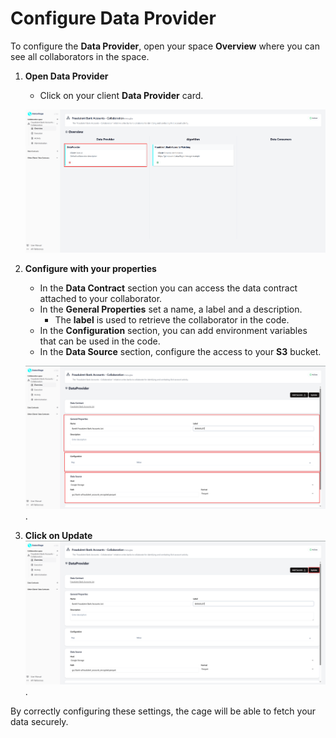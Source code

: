 # Configure Data Provider

To configure the **Data Provider**, open your space **Overview** where you can see all collaborators in the space.

1. **Open Data Provider**

   - Click on your client **Data Provider** card.

   ![screenshot of space dashboard](img/21_space_overview_dataprovider.png)

2. **Configure with your properties**

   - In the **Data Contract** section you can access the data contract attached to your collaborator.
   - In the **General Properties** set a name, a label and a description.
     - The **label** is used to retrieve the collaborator in the code.
   - In the **Configuration** section, you can add environment variables that can be used in the code.
   - In the **Data Source** section, configure the access to your **S3** bucket.

   ![screenshot of filled algorithm](img/22_configure_data_provider.png).

3. **Click on Update**
   ![screenshot of filled algorithm](img/22_configure_data_provider_update.png).

By correctly configuring these settings, the cage will be able to fetch your data securely.
